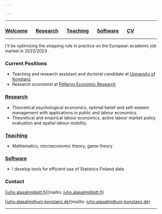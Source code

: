 ```yaml
---

---
```


***

### [Welcome](index.md) &nbsp; &nbsp; &nbsp; [Research](research.md) &nbsp; &nbsp; &nbsp; [Teaching](teaching.md) &nbsp; &nbsp; &nbsp; [Software](software.md) &nbsp; &nbsp; &nbsp; [CV](/cv_alasalmi/cv_juhoalasalmi.pdf)

***

I'll be optimizing the stopping rule in practice on the European academic job market in 2022/2023

### Current Positions

  * Teaching and research assistant and doctoral candidate at [University of Konstanz](https://www.wiwi.uni-konstanz.de/goldluecke/team/academic-staff/doctoral-students/)
  * Research economist at [Pellervo Economic Research](http://www.ptt.fi/)

### [Research](research.md)

  * Theoretical psychological economics, optimal belief and self-esteem management with applications in public and labour economics. 
  * Theoretical and empirical labour economics, active labour market policy evaluation and spatial labour mobility.

### [Teaching](teaching.md)
  * Mathematics, microeconomic theory, game theory

### [Software](https://github.com/jalasalmi)
  * I develop tools for efficient use of Statistics Finland data

### Contact

[juho.alasalmi@ptt.fi](mailto: juho.alasalmi@ptt.fi)

[juho.alasalmi@uni-konstanz.de](mailto: juho.alasalmi@uni-konstanz.de)

***

